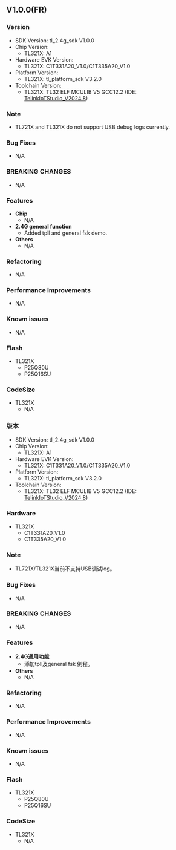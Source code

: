 ## V1.0.0(FR)

### Version

* SDK Version: tl_2.4g_sdk V1.0.0
* Chip Version: 
  - TL321X:					A1
* Hardware EVK Version:
  - TL321X: 				C1T331A20_V1.0/C1T335A20_V1.0
* Platform Version: 
  - TL321X: 				tl_platform_sdk V3.2.0
* Toolchain Version:
  - TL321X: 				TL32 ELF MCULIB V5  GCC12.2 (IDE: [TelinkIoTStudio_V2024.8](https://wiki.telink-semi.cn/wiki/IDE-and-Tools/Telink_IoT_Studio/)) 

  
### Note
   * TL721X and TL321X do not support USB debug logs currently.

### Bug Fixes
   * N/A

### BREAKING CHANGES 	
   * N/A
  
### Features
* **Chip**
   * N/A
* **2.4G general function** 
  - Added tpll and general fsk demo.
* **Others**
   * N/A

### Refactoring
   * N/A
   
### Performance Improvements
   * N/A

### Known issues
   * N/A
   
### Flash
* TL321X
  - P25Q80U
  - P25Q16SU

### CodeSize
* TL321X
   * N/A


### 版本

* SDK Version: tl_2.4g_sdk V1.0.0
* Chip Version: 
  - TL321X:					A1
* Hardware EVK Version:
  - TL321X: 				C1T331A20_V1.0/C1T335A20_V1.0
* Platform Version: 
  - TL321X: 				tl_platform_sdk V3.2.0
* Toolchain Version:
  - TL321X: 				TL32 ELF MCULIB V5  GCC12.2 (IDE: [TelinkIoTStudio_V2024.8](https://wiki.telink-semi.cn/wiki/IDE-and-Tools/Telink_IoT_Studio/)) 

### Hardware
* TL321X
  - C1T331A20_V1.0
  - C1T335A20_V1.0
  
### Note
   * TL721X/TL321X当前不支持USB调试log。

### Bug Fixes
   * N/A

### BREAKING CHANGES 	
   * N/A

### Features
* **2.4G通用功能** 
  - 添加tpll及general fsk 例程。
* **Others**
   * N/A

### Refactoring
   * N/A

### Performance Improvements
   * N/A

### Known issues
   * N/A

### Flash
* TL321X
  - P25Q80U
  - P25Q16SU

### CodeSize
* TL321X
   * N/A